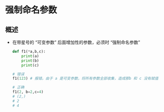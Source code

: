 # 强制命名参数

## 概述

+ 在带星号的 “可变参数” 后面增加性的参数，必须时 “强制命名参数”

  ```py
  def f1(*a,b,c):
      print(a)
      print(b)
      print(c)

  # 错误
  f1(123) # 报错。由于 a 是可变参数，将所有参数全部收集，造成那b 和 c 没有赋值

  # 正确
  f1(2, b=2,c=4)
  # (2,)
  # 2
  # 4
  ```
